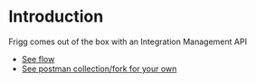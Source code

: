# Introduction

Frigg comes out of the box with an Integration Management API

* [See flow](https://frigg.lefthook.com/management-api-flow)
* [See postman collection/fork for your own](https://frigg.lefthook.com/management-api)
